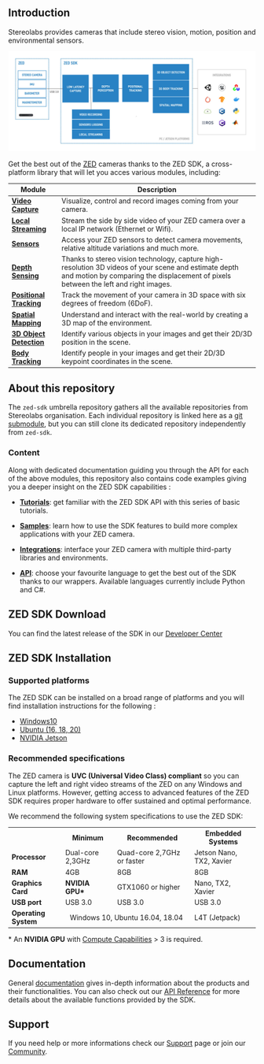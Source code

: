 ## Introduction

Stereolabs provides cameras that include stereo vision, motion, position and environmental sensors.

![](media/zed-sdk-2021.jpg)

Get the best out of the [ZED](https://www.stereolabs.com/store/) cameras thanks to the ZED SDK, a cross-platform library that will let you acces various modules, including:


| Module     | Description |
| ----------- | ---------- |
| **[Video Capture](01-Video-Capture)** | Visualize, control and record images coming from your camera. |
| **[Local Streaming](02-Local-Streaming)** | Stream the side by side video of your ZED camera over a local IP network (Ethernet or Wifi). |
| **[Sensors](03-Sensors)** | Access your ZED sensors to detect camera movements, relative altitude variations and much more. |
| **[Depth Sensing](04-Depth-Sensing)** | Thanks to stereo vision technology, capture high-resolution 3D videos of your scene and estimate depth and motion by comparing the displacement of pixels between the left and right images. |
| **[Positional Tracking](05-Positional-Tracking)** | Track the movement of your camera in 3D space with six degrees of freedom (6DoF). |
| **[Spatial Mapping](06-Spatial-Mapping)**| Understand and interact with the real-world by creating a 3D map of the environment. |
| **[3D Object Detection](07-Object-Detection)** | Identify various objects in your images and get their 2D/3D position in the scene. |
| **[Body Tracking](08-Body-Tracking)** | Identify people in your images and get their 2D/3D keypoint coordinates in the scene. |


## About this repository

The `zed-sdk` umbrella repository gathers all the available repositories from Stereolabs organisation. Each individual repository is linked here as a [git submodule](https://git-scm.com/docs/git-submodule), but you can still clone its dedicated repository independently from `zed-sdk`.

### Content 

Along with dedicated documentation guiding you through the API for each of the above modules, this repository also contains code examples giving you a deeper insight on the ZED SDK capabilities :

* **[Tutorials](09-Tutorials)**: get familiar with the ZED SDK API with this series of basic tutorials.

* **[Samples](10-Samples)**: learn how to use the SDK features to build more complex applications with your ZED camera.

* **[Integrations](11-Integrations)**: interface your ZED camera with multiple third-party libraries and environments.

* **[API](12-API)**: choose your favourite language to get the best out of the SDK thanks to our wrappers. Available languages currently include Python and C#.

## ZED SDK Download

You can find the latest release of the SDK in our [Developer Center](https://www.stereolabs.com/developers/release/)

## ZED SDK Installation

### Supported platforms

The ZED SDK can be installed on a broad range of platforms and you will find installation instructions for the following :

- [Windows10](https://www.stereolabs.com/docs/installation/windows/)
- [Ubuntu (16, 18, 20)](https://www.stereolabs.com/docs/installation/linux/)
- [NVIDIA Jetson](https://www.stereolabs.com/docs/installation/jetson/)

### Recommended specifications

The ZED camera is **UVC (Universal Video Class) compliant** so you can capture the left and right video streams of the ZED on any Windows and Linux platforms. However, getting access to advanced features of the ZED SDK requires proper hardware to offer sustained and optimal performance.

We recommend the following system specifications to use the ZED SDK:

<table>
<tbody>
	<tr>
		<th></th>
		<th>Minimum</th>
		<th>Recommended</th>
    <th>Embedded Systems</th>    
	</tr>
	<tr>
		<td align="left"><b>Processor</b></td>
		<td align="left">Dual-core 2,3GHz</td>
		<td align="left">Quad-core 2,7GHz or faster</td>
		<td align="left">Jetson Nano, TX2, Xavier</td>    
	</tr>
	<tr>
		<td><b>RAM</b></td>
		<td>4GB</td>
		<td>8GB</td>
    <td>8GB</td>    
	</tr>
	<tr>
		<td><b>Graphics Card</b></td>
		<td><b>NVIDIA GPU*</b></a>
		<td>GTX1060 or higher</td>
    <td>Nano, TX2, Xavier</td>    
	</tr>
	<tr>
		<td><b>USB port</b></td>
		<td>USB 3.0</td>
		<td>USB 3.0</td>
    <td>USB 3.0</td>    
	</tr>
	<tr>
		<td><b>Operating System</b></td>
		<td align="center" colspan="2">Windows 10, Ubuntu 16.04, 18.04</td>
		<td>L4T (Jetpack)</td>    
	</tr>
</tbody>
</table>

\* An **NVIDIA GPU** with [Compute Capabilities](https://developer.nvidia.com/cuda-gpus#compute) > 3 is required.


## Documentation

General [documentation](https://www.stereolabs.com/docs/) gives in-depth information about the products and their functionalities. You can also check out our [API Reference](https://www.stereolabs.com/docs/api/) for more details about the available functions provided by the SDK.

## Support

If you need help or more informations check our [Support](https://support.stereolabs.com/) page or join our [Community](https://community.stereolabs.com/).